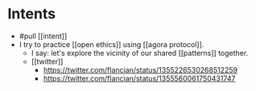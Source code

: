 # Intents

- #pull [[intent]]
- I try to practice [[open ethics]] using [[agora protocol]].
  - I say: let's explore the vicinity of our shared [[patterns]] together.
  - [[twitter]]
    - https://twitter.com/flancian/status/1355226530268512259
    - https://twitter.com/flancian/status/1355560061750431747

